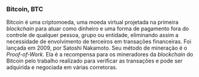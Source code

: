 ### Bitcoin, BTC

Bitcoin é uma criptomoeda, uma moeda virtual projetada na primeira _blockchain_ para atuar como dinheiro e uma forma de pagamento fora do controle de qualquer pessoa, grupo ou entidade, eliminando assim a necessidade de envolvimento de terceiros em transações financeiras. Foi lançada em 2009, por Satoshi Nakamoto. Seu método de mineração é o _Proof-of-Work_. Ela é a recompensa para os mineradores da _blockchain_ do Bitcoin pelo trabalho realizado para verificar as transações e pode ser adquirida e negociada em várias corretoras. 
